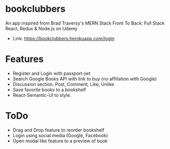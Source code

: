 # bookclubbers

An app inspired from Brad Traversy's MERN Stack Front To Back: Full Stack React, Redux & Node.js on Udemy
- Link: https://bookclubbers.herokuapp.com/login

# Features 
- Register and Login with passport-jwt
- Search Google Books API with link to buy (no affiliation with Google)
- Discussion section. Post, Comment, Like, Unlike
- Save favorite books to a bookshelf
- React-Semantic-UI to style.

# ToDo
- Drag and Drop feature to reorder bookshelf
- Login using social media (Google, Facebook)
- Open modal like feature to a preview of book

